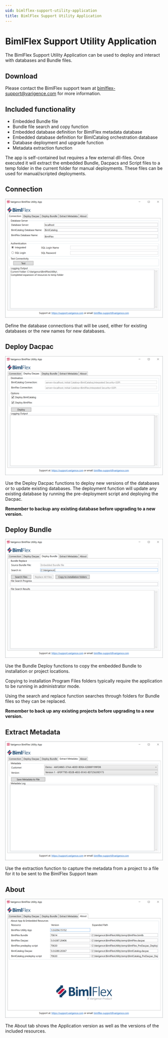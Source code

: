 ```yaml
---
uid: bimlflex-support-utility-application
title: BimlFlex Support Utility Application
---
```

# BimlFlex Support Utility Application

The BimlFlex Support Utility Application can be used to deploy and interact with databases and Bundle files.

## Download

Please contact the BimlFlex support team at [bimlflex-support@varigence.com](mailto:bimlflex-support@varigence.com) for more information.

## Included functionality

* Embedded Bundle file
* Bundle file search and copy function
* Embedded database definition for BimlFlex metadata database
* Embedded database definition for BimlCatalog orchestration database
* Database deployment and upgrade function
* Metadata extraction function

The app is self-contained but requires a few external dll-files. Once executed it will extract the embedded Bundle, Dacpacs and Script files to a temp folder in the current folder for manual deployments. These files can be used for manual/scripted deployments.

## Connection

![Connection](images/bimlflexutility-ss-v5-connection.png "Connection")

Define the database connections that will be used, either for existing databases or the new names for new databases.

## Deploy Dacpac

![Deploy Dacpac](images/bimlflexutility-ss-v5-deploy-dacpac.png "Deploy Dacpac")

Use the Deploy Dacpac functions to deploy new versions of the databases or to update existing databases. The deployment function will update any existing database by running the pre-deployment script and deploying the Dacpac.

**Remember to backup any existing database before upgrading to a new version.**

## Deploy Bundle

![Deploy Bundle](images/bimlflexutility-ss-v5-deploy-bundle.png "Deploy Bundle")

Use the Bundle Deploy functions to copy the embedded Bundle to installation or project locations.

Copying to installation Program Files folders typically require the application to be running in administrator mode.

Using the search and replace function searches through folders for Bundle files so they can be replaced.

**Remember to back up any existing projects before upgrading to a new version.**

## Extract Metadata

![Extract Metadata](images/bimlflexutility-ss-v5-extract-metadata.png "Extract Metadata")

Use the extraction function to capture the metadata from a project to a file for it to be sent to the BimlFlex Support team

## About

![About](images/bimlflexutility-ss-v5-about.png "About")

The About tab shows the Application version as well as the versions of the included resources.